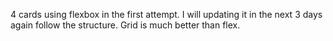 4 cards using flexbox in the first attempt.
I will updating it in the next 3 days again follow the structure.
Grid is much better than flex.
